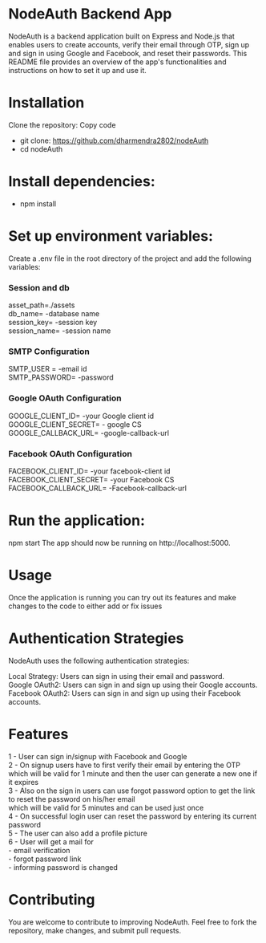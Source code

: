 
# NodeAuth Backend App
NodeAuth is a backend application built on Express and Node.js that enables users to create accounts, verify their email through OTP, 
sign up and sign in using Google and Facebook, and reset their passwords. This README file provides an overview of the app's functionalities and
instructions on how to set it up and use it.

# Installation
Clone the repository:
Copy code
  - git clone: https://github.com/dharmendra2802/nodeAuth
  - cd nodeAuth
# Install dependencies:
  - npm install

# Set up environment variables:
Create a .env file in the root directory of the project and add the following variables:

### Session and db
asset_path=./assets <br>
db_name= -database name <br>
session_key= -session key <br>
session_name= -session name <br>

### SMTP Configuration
SMTP_USER = -email id <br>
SMTP_PASSWORD= -password

### Google OAuth Configuration
GOOGLE_CLIENT_ID= -your Google client id <br>
GOOGLE_CLIENT_SECRET= - google CS <br>
GOOGLE_CALLBACK_URL= -google-callback-url <br>

### Facebook OAuth Configuration
FACEBOOK_CLIENT_ID= -your facebook-client id <br>
FACEBOOK_CLIENT_SECRET= -your Facebook CS <br>
FACEBOOK_CALLBACK_URL= -Facebook-callback-url <br>

# Run the application:
npm start
The app should now be running on http://localhost:5000.

# Usage
Once the application is running you can try out its features and make changes to the code to either add or fix issues

# Authentication Strategies
NodeAuth uses the following authentication strategies:

 Local Strategy: Users can sign in using their email and password.  <br>
 Google OAuth2: Users can sign in and sign up using their Google accounts. <br>
 Facebook OAuth2: Users can sign in and sign up using their Facebook accounts. <br>

# Features
1 - User can sign in/signup with Facebook and Google  <br>
2 - On signup users have to first verify their email by entering the OTP which will be valid for 1 minute and then the user can generate a new one
    if it expires  <br>
3 - Also on the sign in users can use forgot password option to get the link to reset the password on his/her email <br>
    which will be valid for 5 minutes and can be used just once <br>
4 - On successful login user can reset the password by entering its current password <br>
5 - The user can also add a profile picture <br>
6 - User will get a mail for  <br>
    - email verification <br>
    - forgot password link <br>
    - informing password is changed <br>
    


# Contributing
You are welcome to contribute to improving NodeAuth. Feel free to fork the repository, make changes, and submit pull requests.
